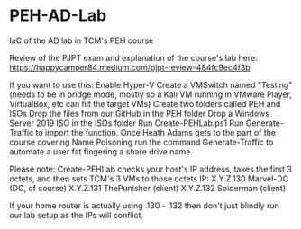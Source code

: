 # PEH-AD-Lab
IaC of the AD lab in TCM's PEH course

Review of the PJPT exam and explanation of the course's lab here: https://happycamper84.medium.com/pjpt-review-484fc9ec4f3b

If you want to use this:
Enable Hyper-V
Create a VMSwitch named "Testing" (needs to be in bridge mode, mostly so a Kali VM running in VMware Player, VirtualBox, etc can hit the target VMs)
Create two folders called PEH and ISOs
Drop the files from our GitHub in the PEH folder
Drop a Windows Server 2019 ISO in the ISOs folder
Run Create-PEHLab.ps1
Run Generate-Traffic to import the function. Once Heath Adams gets to the part of the course covering Name Poisoning run the command Generate-Traffic to automate a user fat fingering a share drive name.

Please note: Create-PEHLab checks your host's IP address, takes the first 3 octets, and then sets TCM's 3 VMs to those octets.IP:
X.Y.Z.130  Marvel-DC    (DC, of course)
X.Y.Z.131  ThePunisher  (client)
X.Y.Z.132  Spiderman    (client)

If your home router is actually using .130 - .132 then don't just blindly run our lab setup as the IPs will conflict.
